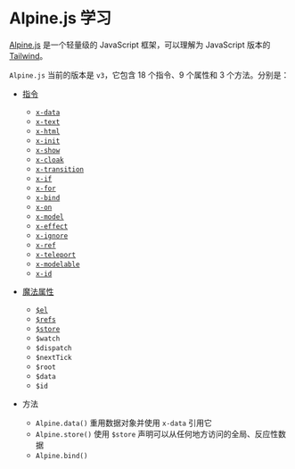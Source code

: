 # Alpine.js 学习

[Alpine.js](https://alpinejs.dev/) 是一个轻量级的 JavaScript 框架，可以理解为 JavaScript 版本的 [Tailwind](https://tailwindcss.com/)。

`Alpine.js` 当前的版本是 `v3`，它包含 18 个指令、9 个属性和 3 个方法。分别是：

- [指令](./guide/directives/index.md)
  - [`x-data`](./guide/directives/x-data.md)
  - [`x-text`](./guide/directives/x-text.md)
  - [`x-html`](./guide/directives/x-html.md)
  - [`x-init`](./guide/directives/x-init.md)
  - [`x-show`](./guide/directives/x-show.md)
  - [`x-cloak`](./guide/directives/x-cloak.md)
  - [`x-transition`](./guide/directives/x-transition.md)
  - [`x-if`](./guide/directives/x-if.md)
  - [`x-for`](./guide/directives/x-for.md)
  - [`x-bind`](./guide/directives/x-bind.md)
  - [`x-on`](./guide/directives/x-on.md)
  - [`x-model`](./guide/directives/x-model.md)
  - [`x-effect`](./guide/directives/x-effect.md)
  - [`x-ignore`](./guide/directives/x-ignore.md)
  - [`x-ref`](./guide/directives/x-ref.md)
  - [`x-teleport`](./guide/directives/x-teleport.md)
  - [`x-modelable`](./guide/directives/x-modelable.md)
  - [`x-id`](./guide/directives/x-id.md)

- [魔法属性](./guide/magics/index.md)
  - [`$el`](./guide/magics/el.md)
  - [`$refs`](./guide/magics/refs.md)
  - [`$store`](./guide/magics/store.md)
  - `$watch`
  - `$dispatch`
  - `$nextTick`
  - `$root`
  - `$data`
  - `$id`

- 方法
  - `Alpine.data()` 重用数据对象并使用 `x-data` 引用它
  - `Alpine.store()` 使用 `$store` 声明可以从任何地方访问的全局、反应性数据
  - `Alpine.bind()`